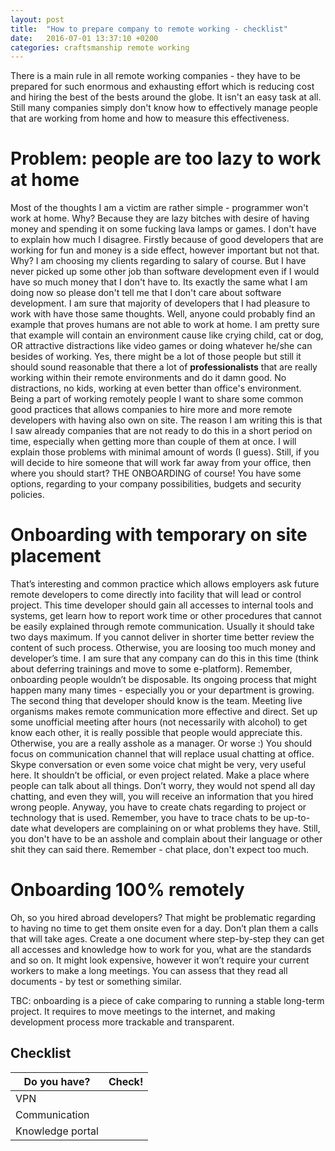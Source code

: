 ```yaml
---
layout: post
title:  "How to prepare company to remote working - checklist"
date:   2016-07-01 13:37:10 +0200
categories: craftsmanship remote working
---
```


There is a main rule in all remote working companies - they have to be prepared for such enormous and exhausting effort which is reducing cost and hiring the best of the bests around the globe. It isn't an easy task at all. Still many companies simply don't know how to effectively manage people that are working from home and how to measure this effectiveness.

Problem: people are too lazy to work at home
============================================

Most of the thoughts I am a victim are rather simple - programmer won't work at home. Why? Because they are lazy bitches with desire of having money and spending it on some fucking lava lamps or games. I don't have to explain how much I disagree. Firstly because of good  developers that are working for fun and money is a side effect, however important but not that. Why? I am choosing my clients regarding to salary of course. But I have never picked up some other job than software development even if I would have so much money that I don't have to. Its exactly the same what I am doing now so please don't tell me that I don't care about software development. I am sure that majority of developers that I had pleasure to work with have those same thoughts.
Well, anyone could probably find an example that proves humans are not able to work at home. I am pretty sure that example will contain an environment cause like crying child, cat or dog, OR attractive distractions like video games or doing whatever he/she can besides of working. Yes, there might be a lot of those people but still it should sound reasonable that there a lot of **professionalists** that are really working within their remote environments and do it damn good. No distractions, no kids, working at even better than office's environment. Being a part of working remotely people I want to share some common good practices that allows companies to hire more and more remote developers with having also own on site. The reason I am writing this is that I saw already companies that are not ready to do this in a short period on time, especially when getting more than couple of them at once. I will explain those problems with minimal amount of words (I guess).
Still, if you will decide to hire someone that will work far away from your office, then where you should start? THE ONBOARDING of course! You have some options, regarding to your company possibilities, budgets and security policies.

Onboarding with temporary on site placement
===========================================

That’s interesting and common practice which allows employers ask future remote developers to come directly into facility that will lead or control project. This time developer should gain all accesses to internal tools and systems, get learn how to report work time or other procedures that cannot be easily explained through remote communication. Usually it should take two days maximum. If you cannot deliver in shorter time better review the content of such process. Otherwise, you are loosing too much money and developer’s time.  I am sure that any company can do this in this time (think about deferring trainings and move to some e-platform). Remember, onboarding people wouldn’t be disposable. Its ongoing process that might happen many many times - especially you or your department is growing. The second thing that developer should know is the team. Meeting live organisms makes remote communication more effective and direct. Set up some unofficial meeting after hours (not necessarily with alcohol) to get know each other, it is really possible that people would appreciate this. Otherwise, you are a really asshole as a manager.  Or worse :) You should focus on communication channel that will replace usual chatting at office. Skype conversation or even some voice chat might be very, very useful here. It shouldn’t be official, or even project related. Make a place where people can talk about all things. Don’t worry, they would not spend all day chatting, and even they will, you will receive an information that you hired wrong people. Anyway, you have to create chats regarding to project or technology that is used. Remember, you have to trace chats to be up-to-date what developers are complaining on or what problems they have. Still, you don't have to be an asshole and complain about their language or other shit they can said there. Remember - chat place, don't expect too much.

Onboarding 100% remotely
========================

Oh, so you hired abroad developers? That might be problematic regarding to having no time to get them onsite even for a day. Don’t plan them a calls that will take ages. Create a one document where step-by-step they can get all accesses and knowledge how to work for you, what are the standards and so on.  It might look expensive, however it won’t require your current workers to make a long meetings. You can assess that they read all documents - by test or something similar.

TBC: onboarding is a piece of cake comparing to running a stable long-term 
project. It requires to move meetings to the internet, and making development 
process more trackable and transparent. 

Checklist
----------

| Do you have?     | Check! |
|------------------|--------|
| VPN              |        |
| Communication    |        |
| Knowledge portal |        |

